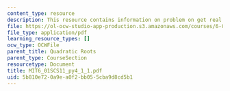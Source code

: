 ```yaml
---
content_type: resource
description: This resource contains information on problem on get real.
file: https://ol-ocw-studio-app-production.s3.amazonaws.com/courses/6-01sc-introduction-to-electrical-engineering-and-computer-science-i-spring-2011/5b810e720a9ea0f2bb055cba9d8cd5b1_MIT6_01SCS11_py4_1_1.pdf
file_type: application/pdf
learning_resource_types: []
ocw_type: OCWFile
parent_title: Quadratic Roots
parent_type: CourseSection
resourcetype: Document
title: MIT6_01SCS11_py4_1_1.pdf
uid: 5b810e72-0a9e-a0f2-bb05-5cba9d8cd5b1
---
```


